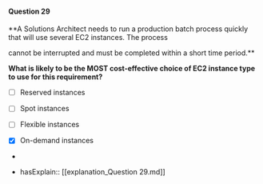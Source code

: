 #### Question  29


**A Solutions Architect needs to run a production batch process quickly that will use several EC2 instances. The process

cannot be interrupted and must be completed within a short time period.**


**What is likely to be the MOST cost-effective choice of EC2 instance type to use for this requirement?**


- [ ] Reserved instances


- [ ] Spot instances


- [ ] Flexible instances


- [x] On-demand instances


*

- hasExplain:: [[explanation_Question  29.md]]